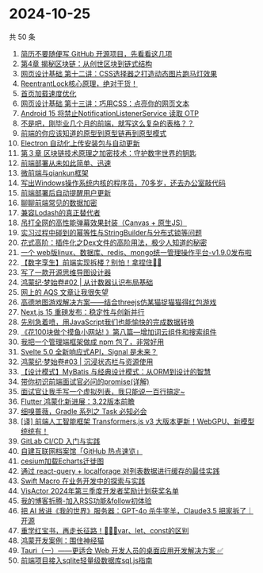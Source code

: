 # 2024-10-25

共 50 条

<!-- BEGIN JUEJIN -->
<!-- 最后更新时间 2024-10-25 01:01:07 +0800 -->
1. [简历不要随便写 GitHub 开源项目，先看看这几项](https://juejin.cn/post/7428037052799123456)
1. [第4章 揭秘区块链：从创世区块到链式结构](https://juejin.cn/post/7428627080424128551)
1. [网页设计基础 第十二讲：CSS选择器之打造动态图片跑马灯效果](https://juejin.cn/post/7427044452018044963)
1. [ReentrantLock核心原理，绝对干货！](https://juejin.cn/post/7428778584884215818)
1. [首页加载速度优化](https://juejin.cn/post/7428130267556511744)
1. [网页设计基础 第十三讲：巧用CSS：点亮你的网页文本](https://juejin.cn/post/7428627080424210471)
1. [Android 15 将禁止NotificationListenerService 读取 OTP](https://juejin.cn/post/7428157656257478682)
1. [不是吧，刚毕业几个月的前端，就写这么复杂的表格？？](https://juejin.cn/post/7428980575821234230)
1. [前端的你应该知道的原型到原型链再到原型模式](https://juejin.cn/post/7428824384775503898)
1. [Electron 自动化上传安装包与自动更新](https://juejin.cn/post/7428154064720412710)
1. [第３章 区块链技术原理之加密技术：守护数字世界的钥匙](https://juejin.cn/post/7428037052799795200)
1. [前端部署从未如此简单、迅速](https://juejin.cn/post/7428404247262068773)
1. [微前端与qiankun框架](https://juejin.cn/post/7428154082224226330)
1. [写出Windows操作系统内核的程序员，70多岁，还去办公室敲代码](https://juejin.cn/post/7428629095267631115)
1. [前端部署后自动提醒用户更新](https://juejin.cn/post/7428793777984208896)
1. [聊聊前端常见的数据加密](https://juejin.cn/post/7428612258726674467)
1. [兼容Lodash的真正替代者](https://juejin.cn/post/7427303617114406950)
1. [吊打全网的高性能弹幕效果封装（Canvas + 原生JS）](https://juejin.cn/post/7428247498861396022)
1. [实习过程中碰到的幂等性与StringBuilder与分布式锁等问题](https://juejin.cn/post/7428154034481233958)
1. [花式高阶：插件化之Dex文件的高阶用法，极少人知道的秘密](https://juejin.cn/post/7428216743166771212)
1. [一个 web版linux、数据库、redis、mongo统一管理操作平台-v1.9.0发布啦](https://juejin.cn/post/7428873096533180453)
1. [【数字孪生】前端实现拆楼？别怕！拿捏住🤏🏻](https://juejin.cn/post/7428889519918333971)
1. [写了一款开源思维导图设计器](https://juejin.cn/post/7428409616080404506)
1. [鸿蒙纪·梦始卷#02 | 从计数器认识布局基础](https://juejin.cn/post/7428138325347991604)
1. [网上的 AQS 文章让我很失望](https://juejin.cn/post/7428927105612185627)
1. [高德地图游戏解决方案——结合threejs仿某猫捉猫猫得红包游戏](https://juejin.cn/post/7427584197580046372)
1. [Next.js 15 重磅发布：稳定性与创新并行](https://juejin.cn/post/7428754978153725967)
1. [先别急着喷，用JavaScript我们也能愉快的完成数据转换](https://juejin.cn/post/7428993324956663846)
1. [《花100块做个摸鱼小网站! 》第八篇—增加词云组件和搜索组件](https://juejin.cn/post/7428130267556937728)
1. [我把一个管理端框架做成 npm 包了，非常好用](https://juejin.cn/post/7428619756934856754)
1. [Svelte 5.0 全新响应式API，Signal 是未来？](https://juejin.cn/post/7429151185884987430)
1. [鸿蒙纪·梦始卷#03 | 沉浸状态栏与资源使用](https://juejin.cn/post/7428827247551512611)
1. [【设计模式】MyBatis 与经典设计模式：从ORM到设计的智慧](https://juejin.cn/post/7427644335203942441)
1. [带你初识前端面试官必问的promise(详解)](https://juejin.cn/post/7428890591809126426)
1. [面试官让我手写一个虚拟列表，我只能说一百行搞定~](https://juejin.cn/post/7427703852776472614)
1. [Flutter 鸿蒙化新进展：3.22版本前瞻](https://juejin.cn/post/7428824471946002470)
1. [细嗅蔷薇，Gradle 系列之 Task 必知必会](https://juejin.cn/post/7427653609582067747)
1. [[译] 前端人工智能框架 Transformers.js v3 大版本更新！WebGPU、新模型统统有！](https://juejin.cn/post/7428880425534586890)
1. [GitLab CI/CD 入门与实践](https://juejin.cn/post/7428032840288305192)
1. [自建互联网档案馆「GitHub 热点速览」](https://juejin.cn/post/7428175167735857164)
1. [cesium加载Echarts迁徙图](https://juejin.cn/post/7427303617114046502)
1. [通过 react-query + localforage 对列表数据进行缓存的最佳实践](https://juejin.cn/post/7428216743166377996)
1. [Swift Macro 在业务开发中的探索与实践](https://juejin.cn/post/7428200842229055529)
1. [VisActor 2024年第三季度开发者奖励计划获奖名单](https://juejin.cn/post/7427836936117010483)
1. [我的博客折腾-加入RSS功能&follow初体验](https://juejin.cn/post/7427716964368597001)
1. [把 AI 放进《我的世界》服务器：GPT-4o 杀牛宰羊，Claude3.5 把家拆了｜开源](https://juejin.cn/post/7427611422135353363)
1. [重学红宝书，再走长征路！🚀🚀🚀var、let、const的区别](https://juejin.cn/post/7428972999540375588)
1. [鸿蒙开发案例：围住神经猫](https://juejin.cn/post/7428114831542730762)
1. [Tauri（一）——更适合 Web 开发人员的桌面应用开发解决方案 ✅](https://juejin.cn/post/7429230912292585513)
1. [前端项目接入sqlite轻量级数据库sql.js指南](https://juejin.cn/post/7428797031777075241)
<!-- END JUEJIN -->